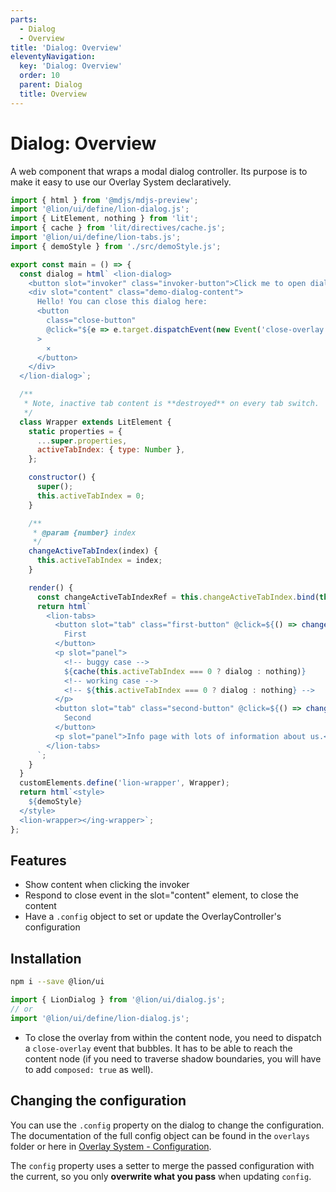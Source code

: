 ```yaml
---
parts:
  - Dialog
  - Overview
title: 'Dialog: Overview'
eleventyNavigation:
  key: 'Dialog: Overview'
  order: 10
  parent: Dialog
  title: Overview
---
```


# Dialog: Overview

A web component that wraps a modal dialog controller.
Its purpose is to make it easy to use our Overlay System declaratively.

```js script
import { html } from '@mdjs/mdjs-preview';
import '@lion/ui/define/lion-dialog.js';
import { LitElement, nothing } from 'lit';
import { cache } from 'lit/directives/cache.js';
import '@lion/ui/define/lion-tabs.js';
import { demoStyle } from './src/demoStyle.js';
```

```js preview-story
export const main = () => {
  const dialog = html` <lion-dialog>
    <button slot="invoker" class="invoker-button">Click me to open dialog</button>
    <div slot="content" class="demo-dialog-content">
      Hello! You can close this dialog here:
      <button
        class="close-button"
        @click="${e => e.target.dispatchEvent(new Event('close-overlay', { bubbles: true }))}"
      >
        ⨯
      </button>
    </div>
  </lion-dialog>`;

  /**
   * Note, inactive tab content is **destroyed** on every tab switch.
   */
  class Wrapper extends LitElement {
    static properties = {
      ...super.properties,
      activeTabIndex: { type: Number },
    };

    constructor() {
      super();
      this.activeTabIndex = 0;
    }

    /**
     * @param {number} index
     */
    changeActiveTabIndex(index) {
      this.activeTabIndex = index;
    }

    render() {
      const changeActiveTabIndexRef = this.changeActiveTabIndex.bind(this);
      return html`
        <lion-tabs>
          <button slot="tab" class="first-button" @click=${() => changeActiveTabIndexRef(0)}>
            First
          </button>
          <p slot="panel">
            <!-- buggy case -->
            ${cache(this.activeTabIndex === 0 ? dialog : nothing)}
            <!-- working case -->
            <!-- ${this.activeTabIndex === 0 ? dialog : nothing} -->
          </p>
          <button slot="tab" class="second-button" @click=${() => changeActiveTabIndexRef(1)}>
            Second
          </button>
          <p slot="panel">Info page with lots of information about us.</p>
        </lion-tabs>
      `;
    }
  }
  customElements.define('lion-wrapper', Wrapper);
  return html`<style>
    ${demoStyle}
  </style>
  <lion-wrapper></ing-wrapper>`;
};
```

## Features

- Show content when clicking the invoker
- Respond to close event in the slot="content" element, to close the content
- Have a `.config` object to set or update the OverlayController's configuration

## Installation

```bash
npm i --save @lion/ui
```

```js
import { LionDialog } from '@lion/ui/dialog.js';
// or
import '@lion/ui/define/lion-dialog.js';
```

- To close the overlay from within the content node, you need to dispatch a `close-overlay` event that bubbles.
  It has to be able to reach the content node (if you need to traverse shadow boundaries, you will have to add `composed: true` as well).

## Changing the configuration

You can use the `.config` property on the dialog to change the configuration.
The documentation of the full config object can be found in the `overlays` folder or here in [Overlay System - Configuration](../../fundamentals/systems/overlays/configuration.md).

The `config` property uses a setter to merge the passed configuration with the current, so you only **overwrite what you pass** when updating `config`.
